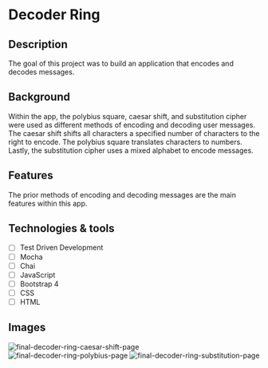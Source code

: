 # Decoder Ring

## Description
The goal of this project was to build an application that encodes and decodes messages. 

## Background
Within the app, the polybius square, caesar shift, and substitution cipher were used as different methods of encoding and decoding user messages. The caesar shift shifts all characters a specified number of characters to the right to encode. The polybius square translates characters to numbers. Lastly, the substitution cipher uses a mixed alphabet to encode messages. 

## Features

The prior methods of encoding and decoding messages are the main features within this app. 

## Technologies & tools

- [ ] Test Driven Development 
- [ ] Mocha
- [ ] Chai
- [ ] JavaScript
- [ ] Bootstrap 4
- [ ] CSS
- [ ] HTML

## Images
![final-decoder-ring-caesar-shift-page](https://user-images.githubusercontent.com/80596387/141701673-bd6d52fe-a858-44c2-8e31-bc065b294957.png)
![final-decoder-ring-polybius-page](https://user-images.githubusercontent.com/80596387/141701676-9fab105f-02ca-4469-8ddc-a765c0c85531.png)
![final-decoder-ring-substitution-page](https://user-images.githubusercontent.com/80596387/141701678-b7a56acf-b5d8-4dbd-be83-543d380a6d0d.png)
